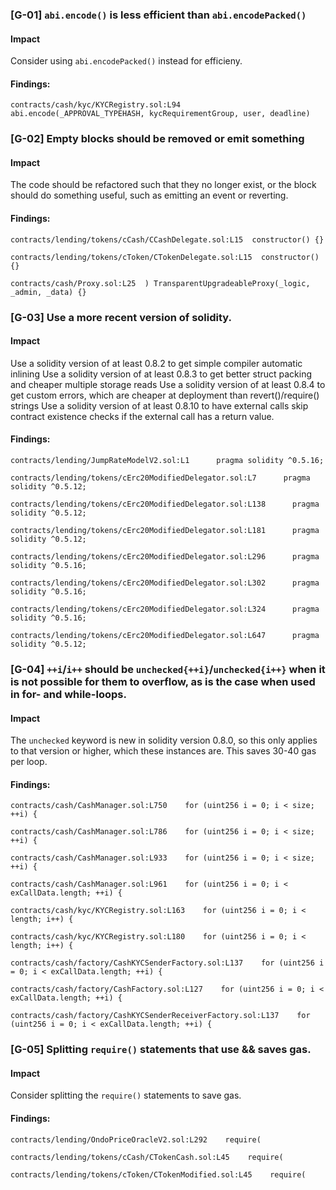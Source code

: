 ### [G-01] ```abi.encode()``` is less efficient than ```abi.encodePacked()```


#### Impact
Consider using ```abi.encodePacked()``` instead for efficieny.


#### Findings:
```
contracts/cash/kyc/KYCRegistry.sol:L94      abi.encode(_APPROVAL_TYPEHASH, kycRequirementGroup, user, deadline)
```

### [G-02] Empty blocks should be removed or emit something


#### Impact
The code should be refactored such that they no longer exist, or the block should do something useful, such as emitting an event or reverting.


#### Findings:
```
contracts/lending/tokens/cCash/CCashDelegate.sol:L15  constructor() {}

contracts/lending/tokens/cToken/CTokenDelegate.sol:L15  constructor() {}

contracts/cash/Proxy.sol:L25  ) TransparentUpgradeableProxy(_logic, _admin, _data) {}

```
     
### [G-03] Use a more recent version of solidity.


#### Impact
Use a solidity version of at least 0.8.2 to get simple compiler automatic inlining 
Use a solidity version of at least 0.8.3 to get better struct packing and cheaper multiple storage reads 
Use a solidity version of at least 0.8.4 to get custom errors, which are cheaper at deployment than revert()/require() strings 
Use a solidity version of at least 0.8.10 to have external calls skip contract existence checks if the external call has a return value.


#### Findings:
```
contracts/lending/JumpRateModelV2.sol:L1      pragma solidity ^0.5.16;

contracts/lending/tokens/cErc20ModifiedDelegator.sol:L7      pragma solidity ^0.5.12;

contracts/lending/tokens/cErc20ModifiedDelegator.sol:L138      pragma solidity ^0.5.12;

contracts/lending/tokens/cErc20ModifiedDelegator.sol:L181      pragma solidity ^0.5.12;

contracts/lending/tokens/cErc20ModifiedDelegator.sol:L296      pragma solidity ^0.5.16;

contracts/lending/tokens/cErc20ModifiedDelegator.sol:L302      pragma solidity ^0.5.16;

contracts/lending/tokens/cErc20ModifiedDelegator.sol:L324      pragma solidity ^0.5.16;

contracts/lending/tokens/cErc20ModifiedDelegator.sol:L647      pragma solidity ^0.5.12;
```

### [G-04] ```++i```/```i++``` should be ```unchecked{++i}```/```unchecked{i++}``` when it is not possible for them to overflow, as is the case when used in for- and while-loops.


#### Impact
The ```unchecked``` keyword is new in solidity version 0.8.0, so this only applies to that version or higher, which these instances are. This saves 30-40 gas per loop.


#### Findings:
```
contracts/cash/CashManager.sol:L750    for (uint256 i = 0; i < size; ++i) {

contracts/cash/CashManager.sol:L786    for (uint256 i = 0; i < size; ++i) {

contracts/cash/CashManager.sol:L933    for (uint256 i = 0; i < size; ++i) {

contracts/cash/CashManager.sol:L961    for (uint256 i = 0; i < exCallData.length; ++i) {

contracts/cash/kyc/KYCRegistry.sol:L163    for (uint256 i = 0; i < length; i++) {

contracts/cash/kyc/KYCRegistry.sol:L180    for (uint256 i = 0; i < length; i++) {

contracts/cash/factory/CashKYCSenderFactory.sol:L137    for (uint256 i = 0; i < exCallData.length; ++i) {

contracts/cash/factory/CashFactory.sol:L127    for (uint256 i = 0; i < exCallData.length; ++i) {

contracts/cash/factory/CashKYCSenderReceiverFactory.sol:L137    for (uint256 i = 0; i < exCallData.length; ++i) {

```

### [G-05] Splitting ```require()``` statements that use && saves gas.


#### Impact
Consider splitting the ```require()``` statements to save gas.


#### Findings:
```
contracts/lending/OndoPriceOracleV2.sol:L292    require(

contracts/lending/tokens/cCash/CTokenCash.sol:L45    require(

contracts/lending/tokens/cToken/CTokenModified.sol:L45    require(

```
